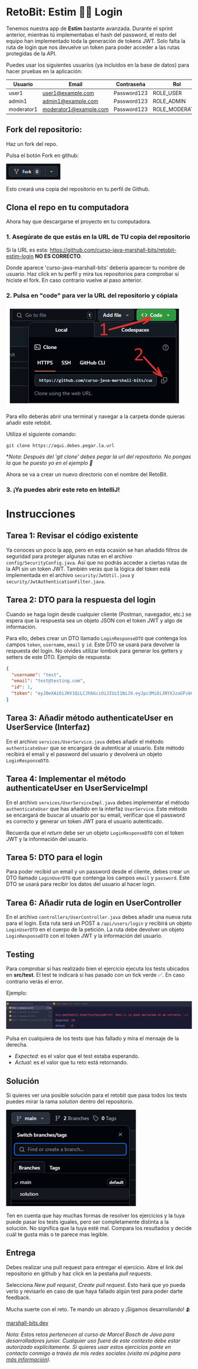 # RetoBit: Estim 🏴‍☠️ Login

Tenemos nuestra app de **Estim** bastante avanzada. Durante el sprint anterior, mientras tú implementabas el hash del password, el resto del equipo han implementado toda la generación de tokens JWT. Solo falta la ruta de login que nos devuelve un token para poder acceder a las rutas protegidas de la API.


Puedes usar los siguientes usuarios (ya incluidos en la base de datos) para hacer pruebas en la aplicación:

| Usuario    | Email                  | Contraseña  | Rol            |
|------------|------------------------|-------------|----------------|
| user1      | user1@example.com      | Password123 | ROLE_USER      |
| admin1     | admin1@example.com     | Password123 | ROLE_ADMIN     |
| moderator1 | moderator1@example.com | Password123 | ROLE_MODERATOR |

## Fork del repositorio:

Haz un fork del repo.

Pulsa el botón Fork en github:

![fork](public/img1.png)

Esto creará una copia del repositorio en tu perfil de Github.

## Clona el repo en tu computadora

Ahora hay que descargarse el proyecto en tu computadora.

### 1. Asegúrate de que estás en la URL de TU copia del repositorio

Si la URL es esta: https://github.com/curso-java-marshall-bits/retobit-estim-login **NO ES CORRECTO**.

Donde aparece 'curso-java-marshall-bits' debería aparecer tu nombre de usuario. Haz click en tu perfil y mira tus
repositorios para comprobar si hiciste el fork. En caso contrario vuelve al paso anterior.

### 2. Pulsa en "code" para ver la URL del repositorio y cópiala

![clone](public/img2.png)

Para ello deberás abrir una terminal y navegar a la carpeta donde quieras añadir este retobit.

Utiliza el siguiente comando:

```commandline
git clone https://aqui.debes.pegar.la.url
```

**Nota: Después del 'git clone' debes pegar la url del repositorio. No pongas la que he puesto yo en el ejemplo 🤣*

Ahora se va a crear un nuevo directorio con el nombre del RetoBit.

### 3. ¡Ya puedes abrir este reto en IntelliJ!

# Instrucciones

## Tarea 1: Revisar el código existente

Ya conoces un poco la app, pero en esta ocasión se han añadido filtros de seguridad para proteger algunas rutas en el archivo `config/SecurityConfig.java`. Así que no podrás acceder a ciertas rutas de la API sin un token JWT. También verás que la lógica del token está implementada en el archivo `security/JwtUtil.java` y `security/JwtAuthenticationFilter.java`.

## Tarea 2: DTO para la respuesta del login

Cuando se haga login desde cualquier cliente (Postman, navegador, etc.) se espera que la respuesta sea un objeto JSON con el token JWT y algo de información.

Para ello, debes crear un DTO llamado `LoginResponseDTO` que contenga los campos `token`, `username`, `email` y `id`. Este DTO se usará para devolver la respuesta del login.
No olvides utilizar lombok para generar los getters y setters de este DTO.
Ejemplo de respuesta:

```json
{
  "username": "test",
  "email": "test@testing.com",
  "id": 1,
  "token": "eyJ0eXAiOiJKV1QiLCJhbGciOiJIUzI1NiJ9.eyJpc3MiOiJNYXJzaGFsbCBCaXRzIiwiaWF0IjoxNzU0OTkyNDc5LCJleHAiOjE3ODY1Mjg0NzksImF1ZCI6Imh0dHBzOi8vbWFyc2hhbGwtYml0cy5kZXYiLCJzdWIiOiJMb3MgbWVqb3JlcyBjdXJzb3MgZGVsIG11bmRvIG11bmRpYWwifQ.SKjs7sxDf66W_RY63iQxv8tm7acPeUJHkdTegLatINc"
}
```

## Tarea 3: Añadir método authenticateUser en UserService (Interfaz)

En el archivo `services/UserService.java` debes añadir el método `authenticateUser` que se encargará de autenticar al usuario. Este método recibirá el email y el password del usuario y devolverá un objeto `LoginResponseDTO`.

## Tarea 4: Implementar el método authenticateUser en UserServiceImpl

En el archivo `services/UserServiceImpl.java` debes implementar el método `authenticateUser` que has añadido en la interfaz `UserService`. Este método se encargará de buscar al usuario por su email, verificar que el password es correcto y generar un token JWT para el usuario autenticado.

Recuerda que el *return* debe ser un objeto `LoginResponseDTO` con el token JWT y la información del usuario.

## Tarea 5: DTO para el login

Para poder recibid un email y un password desde el cliente, debes crear un DTO llamado `LoginUserDTO` que contenga los campos `email` y `password`. Este DTO se usará para recibir los datos del usuario al hacer login.

## Tarea 6: Añadir ruta de login en UserController

En el archivo `controllers/UserController.java` debes añadir una nueva ruta para el login. Esta ruta será un POST a `/api/users/login` y recibirá un objeto `LoginUserDTO` en el cuerpo de la petición. La ruta debe devolver un objeto `LoginResponseDTO` con el token JWT y la información del usuario.

## Testing

Para comprobar si has realizado bien el ejercicio ejecuta los tests ubicados en **src/test**.
El test te indicará si has pasado con un tick verde ✅. En caso contrario verás el error.

Ejemplo:

![img.png](public/img3.png)

Pulsa en cualquiera de los tests que has fallado y mira el mensaje de la derecha.

- *Expected*: es el valor que el test estaba esperando.
- *Actual*: es el valor que tu reto está retornando.

## Solución

Si quieres ver una posible solución para el retobit que pasa todos los tests puedes mirar la rama *solution* dentro del
repositorio.

![rama solution](public/img4.png)

Ten en cuenta que hay muchas formas de resolver los ejercicios y la tuya puede pasar los tests iguales, pero ser
completamente distinta a la solución. No significa que la tuya esté mal. Compara los resultados y decide cuál te gusta
más o te parece mas legible.

## Entrega

Debes realizar una pull request para entregar el ejercicio. Abre el link del repositorio en github y haz click en la
pestaña *pull requests*.

Selecciona *New pull request*, *Create pull request*. Esto hará que yo pueda verlo y revisarlo en caso de que haya
fallado algún test para poder darte feedback.

Mucha suerte con el reto. Te mando un abrazo y ¡Sigamos desarrollando! 🫂

[marshall-bits.dev](http://marshall-bits.dev)

*Nota: Estos retos pertenecen al curso de Marcel Bosch de Java para desarrolladores junior. Cualquier uso fuera de este
contexto debe estar autorizado explícitamente. Si quieres usar estos ejercicios ponte en contacto conmigo a través de
mis redes sociales (visita mi página para [más información](http://marshall-bits.dev)).*
